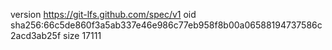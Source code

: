 version https://git-lfs.github.com/spec/v1
oid sha256:66c5de860f3a5ab337e46e986c77eb958f8b00a06588194737586c2acd3ab25f
size 17111
